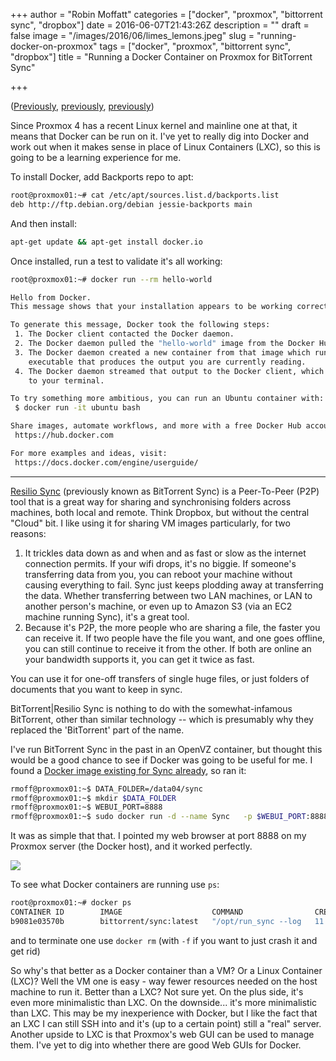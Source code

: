 +++
author = "Robin Moffatt"
categories = ["docker", "proxmox", "bittorrent sync", "dropbox"]
date = 2016-06-07T21:43:26Z
description = ""
draft = false
image = "/images/2016/06/limes_lemons.jpeg"
slug = "running-docker-on-proxmox"
tags = ["docker", "proxmox", "bittorrent sync", "dropbox"]
title = "Running a Docker Container on Proxmox for BitTorrent Sync"

+++

([Previously](http://rmoff.net/2016/06/07/a-new-arrival/), [previously](http://rmoff.net/2016/06/07/commissioning-my-proxmox-server/), [previously](http://rmoff.net/2016/06/07/importing-vmware-and-virtualbox-vms-to-proxmox/))

Since Proxmox 4 has a recent Linux kernel and mainline one at that, it means that Docker can be run on it. I've yet to really dig into Docker and work out when it makes sense in place of Linux Containers (LXC), so this is going to be a learning experience for me. 

To install Docker, add Backports repo to apt: 
```bash
root@proxmox01:~# cat /etc/apt/sources.list.d/backports.list
deb http://ftp.debian.org/debian jessie-backports main
```

And then install: 

```bash
apt-get update && apt-get install docker.io
```

Once installed, run a test to validate it's all working: 

```bash
root@proxmox01:~# docker run --rm hello-world

Hello from Docker.
This message shows that your installation appears to be working correctly.

To generate this message, Docker took the following steps:
 1. The Docker client contacted the Docker daemon.
 2. The Docker daemon pulled the "hello-world" image from the Docker Hub.
 3. The Docker daemon created a new container from that image which runs the
    executable that produces the output you are currently reading.
 4. The Docker daemon streamed that output to the Docker client, which sent it
    to your terminal.

To try something more ambitious, you can run an Ubuntu container with:
 $ docker run -it ubuntu bash

Share images, automate workflows, and more with a free Docker Hub account:
 https://hub.docker.com

For more examples and ideas, visit:
 https://docs.docker.com/engine/userguide/
```

---

[Resilio Sync](https://getsync.com) (previously known as BitTorrent Sync) is a Peer-To-Peer (P2P) tool that is a great way for sharing and synchronising folders across machines, both local and remote. Think Dropbox, but without the central "Cloud" bit. I like using it for sharing VM images particularly, for two reasons: 

1. It trickles data down as and when and as fast or slow as the internet connection permits. If your wifi drops, it's no biggie. If someone's transferring data from you, you can reboot your machine without causing everything to fail. Sync just keeps plodding away at transferring the data. Whether transferring between two LAN machines, or LAN to another person's machine, or even up to Amazon S3 (via an EC2 machine running Sync), it's a great tool.
2. Because it's P2P, the more people who are sharing a file, the faster you can receive it. If two people have the file you want, and one goes offline, you can still continue to receive it from the other. If both are online an your bandwidth supports it, you can get it twice as fast. 

You can use it for one-off transfers of single huge files, or just folders of documents that you want to keep in sync.
 
BitTorrent|Resilio Sync is nothing to do with the somewhat-infamous BitTorrent, other than similar technology -- which is presumably why they replaced the 'BitTorrent' part of the name.

I've run BitTorrent Sync in the past in an OpenVZ container, but thought this would be a good chance to see if Docker was going to be useful for me. I found a [Docker image existing for Sync already]((https://hub.docker.com/r/bittorrent/sync/)), so ran it: 

```bash
rmoff@proxmox01:~$ DATA_FOLDER=/data04/sync
rmoff@proxmox01:~$ mkdir $DATA_FOLDER
rmoff@proxmox01:~$ WEBUI_PORT=8888
rmoff@proxmox01:~$ sudo docker run -d --name Sync   -p $WEBUI_PORT:8888 -p 55555   -v $DATA_FOLDER:/mnt/sync -v /data04:/mnt/mounted_folders/data04  --restart on-failure   bittorrent/sync
```

It was as simple that that. I pointed my web browser at port 8888 on my Proxmox server (the Docker host), and it worked perfectly.

![](/content/images/2016/06/Sync___c7415250d7a3.png)

To see what Docker containers are running use `ps`: 

```bash
root@proxmox01:~# docker ps
CONTAINER ID        IMAGE                    COMMAND                CREATED             STATUS              PORTS                                              NAMES
b9081e03570b        bittorrent/sync:latest   "/opt/run_sync --log   11 hours ago        Up 11 hours         0.0.0.0:8888->8888/tcp, 0.0.0.0:32770->55555/tcp   Sync
```

and to terminate one use `docker rm` (with `-f` if you want to just crash it and get rid)

So why's that better as a Docker container than a VM? Or a Linux Container (LXC)? Well the VM one is easy - way fewer resources needed on the host machine to run it. Better than a LXC? Not sure yet. On the plus side, it's even more minimalistic than LXC. On the downside... it's more minimalistic than LXC. This may be my inexperience with Docker, but I like the fact that an LXC I can still SSH into and it's (up to a certain point) still a "real" server. Another upside to LXC is that Proxmox's web GUI can be used to manage them. I've yet to dig into whether there are good Web GUIs for Docker.